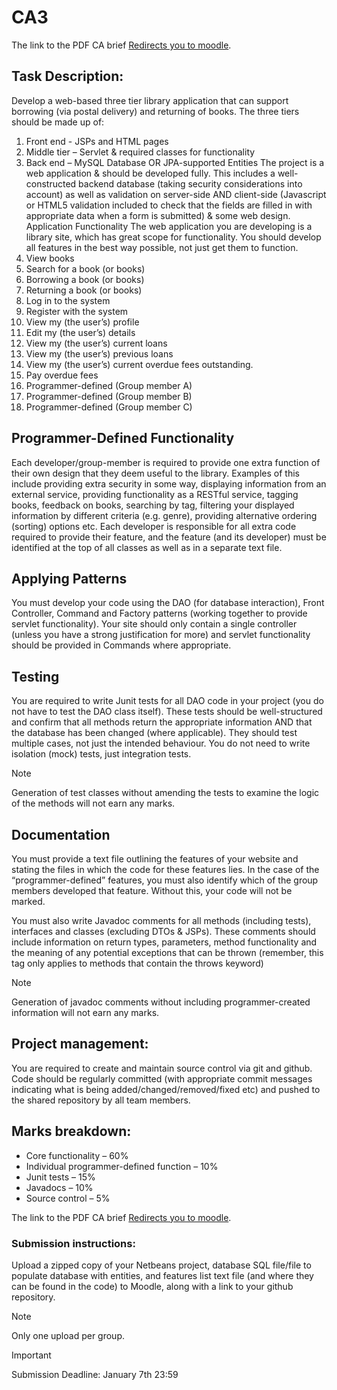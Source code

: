 # CA3

The link to the PDF CA brief [Redirects you to moodle](https://2324-moodle.dkit.ie/pluginfile.php/1184349/mod_resource/content/0/Web%20Patterns%20-%20CA3%20-%202023.pdf).

## Task Description:
Develop a web-based three tier library application that can support borrowing (via postal delivery) and
returning of books. The three tiers should be made up of:

1. Front end - JSPs and HTML pages
2. Middle tier – Servlet & required classes for functionality
3. Back end – MySQL Database OR JPA-supported Entities
   The project is a web application & should be developed fully. This includes a well-constructed backend
   database (taking security considerations into account) as well as validation on server-side AND client-side
   (Javascript or HTML5 validation included to check that the fields are filled in with appropriate data when a
   form is submitted) & some web design.
   Application Functionality
   The web application you are developing is a library site, which has great scope for functionality. You should
   develop all features in the best way possible, not just get them to function.
4. View books
5. Search for a book (or books)
6. Borrowing a book (or books)
7. Returning a book (or books)
8. Log in to the system
9. Register with the system
10. View my (the user’s) profile
11. Edit my (the user’s) details
12. View my (the user’s) current loans
13. View my (the user’s) previous loans
14. View my (the user’s) current overdue fees outstanding.
15. Pay overdue fees
16. Programmer-defined (Group member A)
17. Programmer-defined (Group member B)
18. Programmer-defined (Group member C)

## Programmer-Defined Functionality

Each developer/group-member is required to provide one extra function of their own design that they deem
useful to the library. Examples of this include providing extra security in some way, displaying information
from an external service, providing functionality as a RESTful service, tagging books, feedback on books,
searching by tag, filtering your displayed information by different criteria (e.g. genre), providing alternative
ordering (sorting) options etc. Each developer is responsible for all extra code required to provide their
feature, and the feature (and its developer) must be identified at the top of all classes as well as in a separate
text file.

## Applying Patterns

You must develop your code using the DAO (for database interaction), Front Controller, Command and
Factory patterns (working together to provide servlet functionality). Your site should only contain a single
controller (unless you have a strong justification for more) and servlet functionality should be provided in
Commands where appropriate.

## Testing

You are required to write Junit tests for all DAO code in your project (you do not have to test the DAO class
itself). These tests should be well-structured and confirm that all methods return the appropriate
information AND that the database has been changed (where applicable). They should test multiple cases,
not just the intended behaviour. You do not need to write isolation (mock) tests, just integration tests.

> [!NOTE]
> Generation of test classes without amending the tests to examine the logic of the methods will not
earn any marks.

## Documentation

You must provide a text file outlining the features of your website and stating the files in which the code for
these features lies. In the case of the “programmer-defined” features, you must also identify which of the
group members developed that feature. Without this, your code will not be marked.

You must also write Javadoc comments for all methods (including tests), interfaces and classes (excluding
DTOs & JSPs). These comments should include information on return types, parameters, method
functionality and the meaning of any potential exceptions that can be thrown (remember, this tag only
applies to methods that contain the throws keyword)

> [!NOTE]
> Generation of javadoc comments without including programmer-created information will not earn
any marks.

## Project management:

You are required to create and maintain source control via git and github. Code should be regularly
committed (with appropriate commit messages indicating what is being added/changed/removed/fixed etc)
and pushed to the shared repository by all team members.

## Marks breakdown:

* Core functionality – 60%
* Individual programmer-defined function – 10%
* Junit tests – 15%
* Javadocs – 10%
* Source control – 5%

The link to the PDF CA brief [Redirects you to moodle](https://2324-moodle.dkit.ie/pluginfile.php/1184349/mod_resource/content/0/Web%20Patterns%20-%20CA3%20-%202023.pdf).

### Submission instructions:

Upload a zipped copy of your Netbeans project, database SQL file/file to populate database with entities,
and features list text file (and where they can be found in the code) to Moodle, along with a link to your
github repository.

> [!NOTE]
> Only one upload per group.

> [!IMPORTANT]
> Submission Deadline: January 7th 23:59